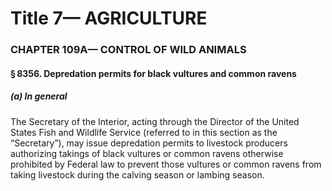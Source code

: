 
# Title 7— AGRICULTURE
### CHAPTER 109A— CONTROL OF WILD ANIMALS
#### § 8356. Depredation permits for black vultures and common ravens
##### (a) In general

The Secretary of the Interior, acting through the Director of the United States Fish and Wildlife Service (referred to in this section as the “Secretary”), may issue depredation permits to livestock producers authorizing takings of black vultures or common ravens otherwise prohibited by Federal law to prevent those vultures or common ravens from taking livestock during the calving season or lambing season.
